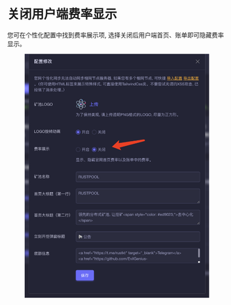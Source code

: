 # 关闭用户端费率显示

您可在个性化配置中找到费率展示项, 选择关闭后用户端首页、账单即可隐藏费率显示。

<figure><img src="../.gitbook/assets/image (1) (1).png" alt=""><figcaption></figcaption></figure>
